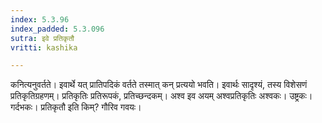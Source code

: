 ```yaml
---
index: 5.3.96
index_padded: 5.3.096
sutra: इवे प्रतिकृतौ
vritti: kashika

---
```

कनित्यनुवर्तते। इवार्थे यत् प्रातिपदिकं वर्तते तस्मात् कन् प्रत्ययो भवति। इवार्थः सादृश्यं, तस्य विशेसणं प्रतिकृतिग्रहणम्। प्रतिकृतिः प्रतिरूपकं, प्रतिच्छन्दकम्। अश्व इव अयम् अश्वप्रतिकृतिः अश्वकः। उष्ट्रकः। गर्दभकः। प्रतिकृतौ इति किम्? गौरिव गवयः।